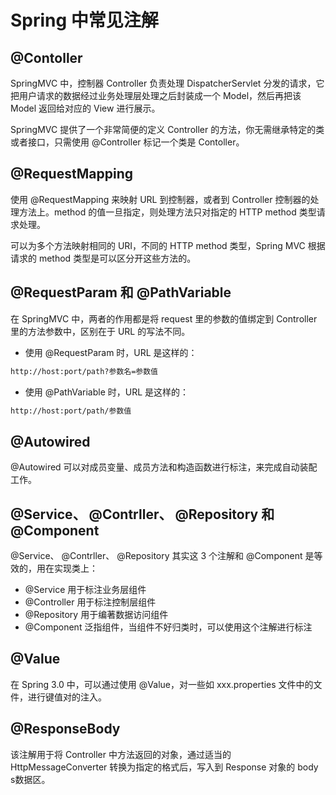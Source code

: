 # Spring 中常见注解

## @Contoller

SpringMVC 中，控制器 Controller 负责处理 DispatcherServlet 分发的请求，它把用户请求的数据经过业务处理层处理之后封装成一个 Model，然后再把该 Model 返回给对应的 View 进行展示。

SpringMVC 提供了一个非常简便的定义 Controller 的方法，你无需继承特定的类或者接口，只需使用 @Controller 标记一个类是 Contoller。

## @RequestMapping

使用 @RequestMapping 来映射 URL 到控制器，或者到 Controller 控制器的处理方法上。method 的值一旦指定，则处理方法只对指定的 HTTP method 类型请求处理。

可以为多个方法映射相同的 URI，不同的 HTTP method 类型，Spring MVC 根据请求的 method 类型是可以区分开这些方法的。

## @RequestParam 和 @PathVariable

在 SpringMVC 中，两者的作用都是将 request 里的参数的值绑定到 Controller 里的方法参数中，区别在于 URL 的写法不同。

- 使用 @RequestParam 时，URL 是这样的：

```html
http://host:port/path?参数名=参数值
```

- 使用 @PathVariable 时，URL 是这样的：

```html
http://host:port/path/参数值
```

## @Autowired

@Autowired 可以对成员变量、成员方法和构造函数进行标注，来完成自动装配工作。

## @Service、 @Contrller、 @Repository 和 @Component

 @Service、 @Contrller、 @Repository 其实这 3 个注解和 @Component 是等效的，用在实现类上：

- @Service 用于标注业务层组件
- @Controller 用于标注控制层组件
- @Repository 用于编著数据访问组件
- @Component 泛指组件，当组件不好归类时，可以使用这个注解进行标注

## @Value

在 Spring 3.0 中，可以通过使用 @Value，对一些如 xxx.properties 文件中的文件，进行键值对的注入。

## @ResponseBody

该注解用于将 Controller 中方法返回的对象，通过适当的 HttpMessageConverter 转换为指定的格式后，写入到 Response 对象的 body s数据区。 